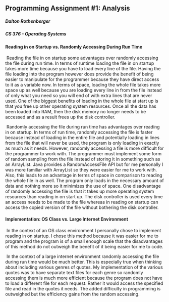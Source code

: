 ## Programming Assignment #1: Analysis

##### Dalton Rothenberger

##### CS 376 - Operating Systems



#### Reading in on Startup vs. Randomly Accessing During Run Time

​	Reading the file in on startup some advantages over randomly accessing the file during run time. In terms of runtime loading the file in on startup takes more time because you have to load every line of the file. Having the file loading into the program however does provide the benefit of being easier to manipulate for the programmer because they have direct access to it as a variable now. In terms of space, loading the whole file takes more space up as well because you are loading every line in from the file instead of only what you need so you will end of with extra lines that are never used. One of the biggest benefits of loading in the whole file at start up is that you free up other operating system resources. Once all the data has been loaded into RAM, then the disk memory no longer needs to be accessed and as a result frees up the disk controller.

​	Randomly accessing the file during run time has advantages over reading in on startup. In terms of run time, randomly accessing the file is faster because instead of loading in the entire file and potentially loading in lines from the file that will never be used, the program is only loading in exactly as much as it needs. However, randomly accessing a file is more difficult for the programmer to work with. The programmer must implement some form of random sampling from the file instead of storing it in something such as an ArrayList. Java provides a RandomAccessFile API but for me personally I was more familiar with ArrayList so they were easier for me to work with. Also, this leads to an advantage in terms of space in comparison to reading the whole file in as well. The program only loads in the necessary amount of data and nothing more so it minimizes the use of space. One disadvantage of randomly accessing the file is that it takes up more operating system resources than reading in on start up. The disk controller is used every time an access needs to be made to the file whereas in reading on startup can access the copied version of the file without bothering the disk controller.

#### Implementation: OS Class vs. Large Internet Environment

​	In the context of an OS class environment I personally chose to implement reading in on startup. I chose this method because it was easier for me to program and the program is of a small enough scale that the disadvantages of this method do not outweigh the benefit of it being easier for me to code.

​	In the context of a large internet environment randomly accessing the file during run time would be much better. This is especially true when thinking about including various genres of quotes. My implementation of the various quotes was to have separate text files for each genre so randomly accessing them is much more efficient because the program does not have to load a different file for each request. Rather it would access the specified file and read in the quotes it needs. The added difficulty in programming is outweighed but the efficiency gains from the random accessing.